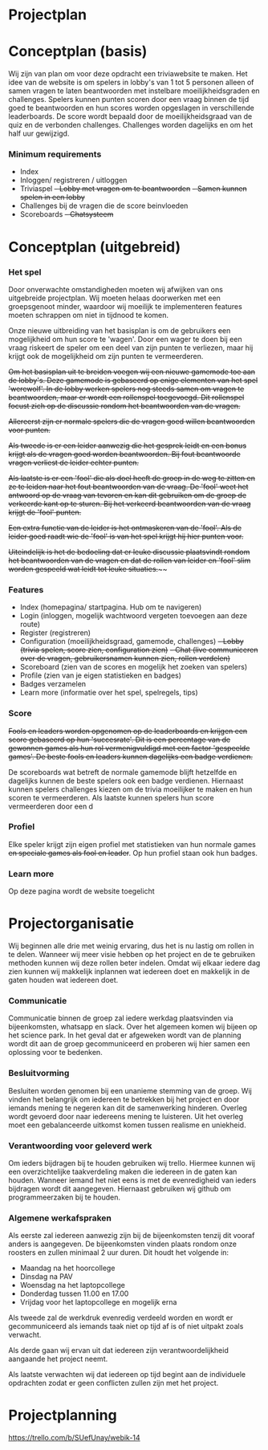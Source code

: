 # Projectplan

# Conceptplan (basis)

Wij zijn van plan om voor deze opdracht een triviawebsite te maken. Het idee van de website is om spelers in lobby's van 1 tot 5 personen alleen of samen vragen te laten beantwoorden met instelbare moeilijkheidsgraden en challenges. Spelers kunnen punten scoren door een vraag binnen de tijd goed te beantwoorden en hun scores worden opgeslagen in verschillende leaderboards. De score wordt bepaald door de moeilijkheidsgraad van de quiz en de verbonden challenges. Challenges worden dagelijks en om het half uur gewijzigd.

### Minimum requirements

- Index
- Inloggen/ registreren / uitloggen
- Triviaspel
~~- Lobby met vragen om te beantwoorden~~
~~- Samen kunnen spelen in een lobby~~
- Challenges bij de vragen die de score beinvloeden
- Scoreboards
~~- Chatsysteem~~

# Conceptplan (uitgebreid)

### Het spel

Door onverwachte omstandigheden moeten wij afwijken van ons uitgebreide projectplan. Wij moeten helaas doorwerken met een groepsgenoot minder, waardoor wij moeilijk te implementeren features moeten schrappen om niet in tijdnood te komen. 

Onze nieuwe uitbreiding van het basisplan is om de gebruikers een mogelijkheid om hun score te 'wagen'. Door een wager te doen bij een vraag riskeert de speler om een deel van zijn punten te verliezen, maar hij krijgt ook de mogelijkheid om zijn punten te vermeerderen. 

~~Om het basisplan uit te breiden voegen wij een nieuwe gamemode toe aan de lobby's. Deze gamemode is gebaseerd op enige elementen van het spel 'werewolf'. In de lobby werken spelers nog steeds samen om vragen te beantwoorden, maar er wordt een rollenspel toegevoegd. Dit rollenspel focust zich op de discussie rondom het beantwoorden van de vragen.~~

~~Allereerst zijn er normale spelers die de vragen goed willen beantwoorden voor punten.~~

~~Als tweede is er een leider aanwezig die het gesprek leidt en een bonus krijgt als de vragen goed worden beantwoorden. Bij fout beantwoorde vragen verliest de leider echter punten.~~

~~Als laatste is er een 'fool' die als doel heeft de groep in de weg te zitten en ze te leiden naar het fout beantwoorden van de vraag. De 'fool' weet het antwoord op de vraag van tevoren en kan dit gebruiken om de groep de verkeerde kant op te sturen. Bij het verkeerd beantwoorden van de vraag krijgt de 'fool' punten.~~

~~Een extra functie van de leider is het ontmaskeren van de 'fool'. Als de leider goed raadt wie de 'fool' is van het spel krijgt hij hier punten voor.~~

~~Uiteindelijk is het de bedoeling dat er leuke discussie plaatsvindt rondom het beantwoorden van de vragen en dat de rollen van leider en 'fool' slim worden gespeeld wat leidt tot leuke situaties.~~~~

### Features

- Index (homepagina/ startpagina. Hub om te navigeren)
- Login (inloggen, mogelijk wachtwoord vergeten toevoegen aan deze route)
- Register (registreren)
- Configuration (moeilijkheidsgraad, gamemode, challenges)
~~- Lobby (trivia spelen, score zien, configuration zien)~~
~~- Chat (live communiceren over de vragen, gebruikersnamen kunnen zien, rollen verdelen)~~
- Scoreboard (zien van de scores en mogelijk het zoeken van spelers)
- Profile (zien van je eigen statistieken en badges)
- Badges verzamelen
- Learn more (informatie over het spel, spelregels, tips)

### Score

~~Fools en leaders worden opgenomen op de leaderboards en krijgen een score gebaseerd op hun 'succesrate'. Dit is een percentage van de gewonnen games als hun rol vermenigvuldigd met een factor 'gespeelde games'. De beste fools en leaders kunnen dagelijks een badge verdienen.~~

De scoreboards wat betreft de normale gamemode blijft hetzelfde en dagelijks kunnen de beste spelers ook een badge verdienen. Hiernaast kunnen spelers challenges kiezen om de trivia moeilijker te maken en hun scoren te vermeerderen. Als laatste kunnen spelers hun score vermeerderen door een d

### Profiel

Elke speler krijgt zijn eigen profiel met statistieken van hun normale games ~~en speciale games als fool en leader~~. Op hun profiel staan ook hun badges.

### Learn more

Op deze pagina wordt de website toegelicht

# Projectorganisatie

Wij beginnen alle drie met weinig ervaring, dus het is nu lastig om rollen in te delen. Wanneer wij
meer visie hebben op het project en de te gebruiken methoden kunnen wij deze rollen beter
indelen. Omdat wij elkaar iedere dag zien kunnen wij makkelijk inplannen wat iedereen doet en
makkelijk in de gaten houden wat iedereen doet.

### Communicatie

Communicatie binnen de groep zal iedere werkdag plaatsvinden via bijeenkomsten, whatsapp en
slack. Over het algemeen komen wij bijeen op het science park. In het geval dat er afgeweken wordt
van de planning wordt dit aan de groep gecommuniceerd en proberen wij hier samen een
oplossing voor te bedenken.

### Besluitvorming

Besluiten worden genomen bij een unanieme stemming van de groep. Wij vinden het belangrijk om iedereen te betrekken bij het project en door iemands mening te negeren kan dit de samenwerking hinderen. Overleg wordt gevoerd door naar iedereens mening te luisteren. Uit het overleg moet een gebalanceerde uitkomst komen tussen realisme en uniekheid.

### Verantwoording voor geleverd werk

Om ieders bijdragen bij te houden gebruiken wij trello. Hiermee kunnen wij een overzichtelijke
taakverdeling maken die iedereen in de gaten kan houden. Wanneer iemand het niet eens is met
de evenredigheid van ieders bijdragen wordt dit aangegeven. Hiernaast gebruiken wij github om
programmeerzaken bij te houden.

### Algemene werkafspraken

Als eerste zal iedereen aanwezig zijn bij de bijeenkomsten tenzij dit vooraf anders is aangegeven.
De bijeenkomsten vinden plaats rondom onze roosters en zullen minimaal 2 uur duren. Dit houdt
het volgende in:

- Maandag na het hoorcollege
- Dinsdag na PAV
- Woensdag na het laptopcollege
- Donderdag tussen 11.00 en 17.00
- Vrijdag voor het laptopcollege en mogelijk erna

Als tweede zal de werkdruk evenredig verdeeld worden en wordt er gecommuniceerd als iemands
taak niet op tijd af is of niet uitpakt zoals verwacht.

Als derde gaan wij ervan uit dat iedereen zijn verantwoordelijkheid aangaande het project neemt.

Als laatste verwachten wij dat iedereen op tijd begint aan de individuele opdrachten zodat er geen
conflicten zullen zijn met het project.

# Projectplanning

https://trello.com/b/SUefUnay/webik-14


